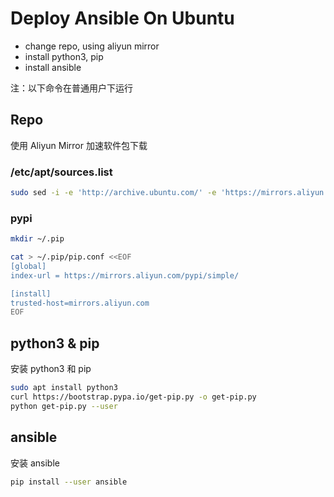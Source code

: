 # Deploy Ansible On Ubuntu

- change repo, using aliyun mirror
- install python3, pip
- install ansible

注：以下命令在普通用户下运行

## Repo

使用 Aliyun Mirror 加速软件包下载

### /etc/apt/sources.list

```bash
sudo sed -i -e 'http://archive.ubuntu.com/' -e 'https://mirrors.aliyun.com/' /etc/apt/sources.list
```

### pypi

```bash
mkdir ~/.pip

cat > ~/.pip/pip.conf <<EOF
[global]
index-url = https://mirrors.aliyun.com/pypi/simple/

[install]
trusted-host=mirrors.aliyun.com
EOF
```

## python3 & pip

安装 python3 和 pip

```bash
sudo apt install python3
curl https://bootstrap.pypa.io/get-pip.py -o get-pip.py
python get-pip.py --user
```

## ansible

安装 ansible

```bash
pip install --user ansible
```

